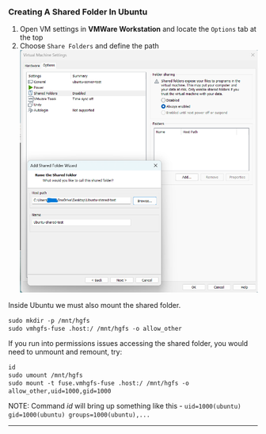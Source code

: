 ### Creating A Shared Folder In Ubuntu
1. Open VM settings in **VMWare Workstation** and locate the `Options` tab at the top
2. Choose `Share Folders` and define the path
![shared folder 1](https://github.com/nickbruggen90/LabsVol8021Q/blob/main/Project%201%3A%20NetOps%20Monitoring/Images/Screenshot%202025-05-31%20075236.png)

Inside Ubuntu we must also mount the shared folder.
```
sudo mkdir -p /mnt/hgfs
sudo vmhgfs-fuse .host:/ /mnt/hgfs -o allow_other
```
If you run into permissions issues accessing the shared folder, you would need to unmount and remount, try:
```
id
sudo umount /mnt/hgfs
sudo mount -t fuse.vmhgfs-fuse .host:/ /mnt/hgfs -o allow_other,uid=1000,gid=1000
```
NOTE: Command *id* will bring up something like this - `uid=1000(ubuntu) gid=1000(ubuntu) groups=1000(ubuntu),...`

---
